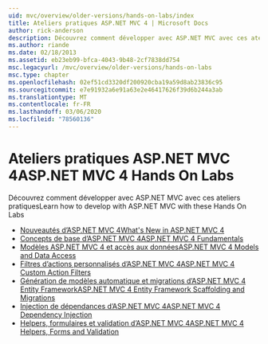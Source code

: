 ```yaml
---
uid: mvc/overview/older-versions/hands-on-labs/index
title: Ateliers pratiques ASP.NET MVC 4 | Microsoft Docs
author: rick-anderson
description: Découvrez comment développer avec ASP.NET MVC avec ces ateliers pratiques
ms.author: riande
ms.date: 02/18/2013
ms.assetid: eb23eb99-bfca-4043-9b48-2cf7838dd754
msc.legacyurl: /mvc/overview/older-versions/hands-on-labs
msc.type: chapter
ms.openlocfilehash: 02ef51cd3320df200920cba19a59d8ab23836c95
ms.sourcegitcommit: e7e91932a6e91a63e2e46417626f39d6b244a3ab
ms.translationtype: MT
ms.contentlocale: fr-FR
ms.lasthandoff: 03/06/2020
ms.locfileid: "78560136"
---
```

# <a name="aspnet-mvc-4-hands-on-labs"></a><span data-ttu-id="42f40-103">Ateliers pratiques ASP.NET MVC 4</span><span class="sxs-lookup"><span data-stu-id="42f40-103">ASP.NET MVC 4 Hands On Labs</span></span>

<span data-ttu-id="42f40-104">Découvrez comment développer avec ASP.NET MVC avec ces ateliers pratiques</span><span class="sxs-lookup"><span data-stu-id="42f40-104">Learn how to develop with ASP.NET MVC with these Hands On Labs</span></span>

- [<span data-ttu-id="42f40-105">Nouveautés d’ASP.NET MVC 4</span><span class="sxs-lookup"><span data-stu-id="42f40-105">What's New in ASP.NET MVC 4</span></span>](whats-new-in-aspnet-mvc-4.md)
- [<span data-ttu-id="42f40-106">Concepts de base d’ASP.NET MVC 4</span><span class="sxs-lookup"><span data-stu-id="42f40-106">ASP.NET MVC 4 Fundamentals</span></span>](aspnet-mvc-4-fundamentals.md)
- [<span data-ttu-id="42f40-107">Modèles ASP.NET MVC 4 et accès aux données</span><span class="sxs-lookup"><span data-stu-id="42f40-107">ASP.NET MVC 4 Models and Data Access</span></span>](aspnet-mvc-4-models-and-data-access.md)
- [<span data-ttu-id="42f40-108">Filtres d’actions personnalisés d’ASP.NET MVC 4</span><span class="sxs-lookup"><span data-stu-id="42f40-108">ASP.NET MVC 4 Custom Action Filters</span></span>](aspnet-mvc-4-custom-action-filters.md)
- [<span data-ttu-id="42f40-109">Génération de modèles automatique et migrations d’ASP.NET MVC 4 Entity Framework</span><span class="sxs-lookup"><span data-stu-id="42f40-109">ASP.NET MVC 4 Entity Framework Scaffolding and Migrations</span></span>](aspnet-mvc-4-entity-framework-scaffolding-and-migrations.md)
- [<span data-ttu-id="42f40-110">Injection de dépendances d’ASP.NET MVC 4</span><span class="sxs-lookup"><span data-stu-id="42f40-110">ASP.NET MVC 4 Dependency Injection</span></span>](aspnet-mvc-4-dependency-injection.md)
- [<span data-ttu-id="42f40-111">Helpers, formulaires et validation d’ASP.NET MVC 4</span><span class="sxs-lookup"><span data-stu-id="42f40-111">ASP.NET MVC 4 Helpers, Forms and Validation</span></span>](aspnet-mvc-4-helpers-forms-and-validation.md)
